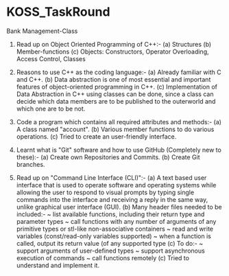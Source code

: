# KOSS_TaskRound
Bank Management-Class

1. Read up on Object Oriented Programming of C++:-
      (a) Structures
      (b) Member-functions
      (c) Objects: Constructors, Operator Overloading, Access Control, Classes
      
2. Reasons to use C++ as the coding language:-
      (a) Already familiar with C and C++.
      (b) Data abstraction is one of most essential and important features of object-oriented programming in C++.
      (c) Implementation of Data Abstraction in C++ using classes can be done, since a class can decide which data members are to be published to the outerworld and which one             are to be not.
      
3. Code a program which contains all required attributes and methods:-
      (a) A class named "account".
      (b) Various member functions to do various operations.
      (c) Tried to create an user-friendly interface.
      
4. Learnt what is "Git" software and how to use GitHub (Completely new to these):-
      (a) Create own Repositories and Commits.
      (b) Create Git branches.
      
5. Read up on "Command Line Interface (CLI)":-
      (a) A text based user interface that is used to operate software and operating systems while allowing the user to respond to visual prompts by typing single commands             into the interface and receiving a reply in the same way, unlike graphical user interface (GUI).
      (b) Many header files needed to be included:-
                  ~ list available functions, including their return type and parameter types
                  ~ call functions with any number of arguments of any primitive types or stl-like non-associative containers
                  ~ read and write variables (const/read-only variables supported)
                  ~ when a function is called, output its return value (of any supported type
      (c) To do:-
                  ~ support arguments of user-defined types
                  ~ support asynchronous execution of commands
                  ~ call functions remotely
      (c) Tried to understand and implement it.
       
       
      
